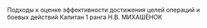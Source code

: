 Подходы к оценке эффективности
достижения целей операций
и боевых действий
Капитан 1 ранга Н.В. МИХАШЁНОК






